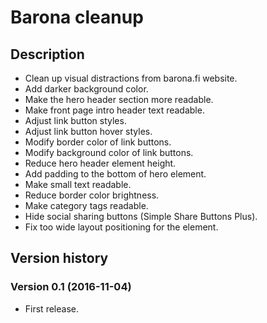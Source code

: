 # Barona cleanup

## Description

- Clean up visual distractions from barona.fi website.
- Add darker background color.
- Make the hero header section more readable.
- Make front page intro header text readable.
- Adjust link button styles.
- Adjust link button hover styles.
- Modify border color of link buttons.
- Modify background color of link buttons.
- Reduce hero header element height.
- Add padding to the bottom of hero element.
- Make small text readable.
- Reduce border color brightness.
- Make category tags readable.
- Hide social sharing buttons (Simple Share Buttons Plus).
- Fix too wide layout positioning for the element.

## Version history

### Version 0.1 (2016-11-04)

- First release.
